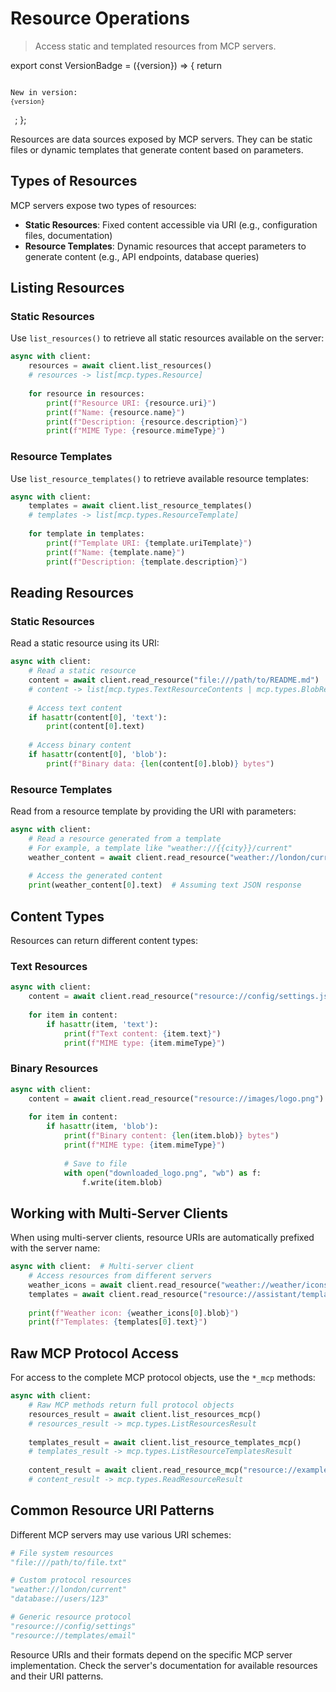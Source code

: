 # Resource Operations

> Access static and templated resources from MCP servers.

export const VersionBadge = ({version}) => {
  return <code className="version-badge-container">
            <p className="version-badge">
                <span className="version-badge-label">New in version:</span> 
                <code className="version-badge-version">{version}</code>
            </p>
        </code>;
};

<VersionBadge version="2.0.0" />

Resources are data sources exposed by MCP servers. They can be static files or dynamic templates that generate content based on parameters.

## Types of Resources

MCP servers expose two types of resources:

* **Static Resources**: Fixed content accessible via URI (e.g., configuration files, documentation)
* **Resource Templates**: Dynamic resources that accept parameters to generate content (e.g., API endpoints, database queries)

## Listing Resources

### Static Resources

Use `list_resources()` to retrieve all static resources available on the server:

```python
async with client:
    resources = await client.list_resources()
    # resources -> list[mcp.types.Resource]
    
    for resource in resources:
        print(f"Resource URI: {resource.uri}")
        print(f"Name: {resource.name}")
        print(f"Description: {resource.description}")
        print(f"MIME Type: {resource.mimeType}")
```

### Resource Templates

Use `list_resource_templates()` to retrieve available resource templates:

```python
async with client:
    templates = await client.list_resource_templates()
    # templates -> list[mcp.types.ResourceTemplate]
    
    for template in templates:
        print(f"Template URI: {template.uriTemplate}")
        print(f"Name: {template.name}")
        print(f"Description: {template.description}")
```

## Reading Resources

### Static Resources

Read a static resource using its URI:

```python
async with client:
    # Read a static resource
    content = await client.read_resource("file:///path/to/README.md")
    # content -> list[mcp.types.TextResourceContents | mcp.types.BlobResourceContents]
    
    # Access text content
    if hasattr(content[0], 'text'):
        print(content[0].text)
    
    # Access binary content
    if hasattr(content[0], 'blob'):
        print(f"Binary data: {len(content[0].blob)} bytes")
```

### Resource Templates

Read from a resource template by providing the URI with parameters:

```python
async with client:
    # Read a resource generated from a template
    # For example, a template like "weather://{{city}}/current"
    weather_content = await client.read_resource("weather://london/current")
    
    # Access the generated content
    print(weather_content[0].text)  # Assuming text JSON response
```

## Content Types

Resources can return different content types:

### Text Resources

```python
async with client:
    content = await client.read_resource("resource://config/settings.json")
    
    for item in content:
        if hasattr(item, 'text'):
            print(f"Text content: {item.text}")
            print(f"MIME type: {item.mimeType}")
```

### Binary Resources

```python
async with client:
    content = await client.read_resource("resource://images/logo.png")
    
    for item in content:
        if hasattr(item, 'blob'):
            print(f"Binary content: {len(item.blob)} bytes")
            print(f"MIME type: {item.mimeType}")
            
            # Save to file
            with open("downloaded_logo.png", "wb") as f:
                f.write(item.blob)
```

## Working with Multi-Server Clients

When using multi-server clients, resource URIs are automatically prefixed with the server name:

```python
async with client:  # Multi-server client
    # Access resources from different servers
    weather_icons = await client.read_resource("weather://weather/icons/sunny")
    templates = await client.read_resource("resource://assistant/templates/list")
    
    print(f"Weather icon: {weather_icons[0].blob}")
    print(f"Templates: {templates[0].text}")
```

## Raw MCP Protocol Access

For access to the complete MCP protocol objects, use the `*_mcp` methods:

```python
async with client:
    # Raw MCP methods return full protocol objects
    resources_result = await client.list_resources_mcp()
    # resources_result -> mcp.types.ListResourcesResult
    
    templates_result = await client.list_resource_templates_mcp()
    # templates_result -> mcp.types.ListResourceTemplatesResult
    
    content_result = await client.read_resource_mcp("resource://example")
    # content_result -> mcp.types.ReadResourceResult
```

## Common Resource URI Patterns

Different MCP servers may use various URI schemes:

```python
# File system resources
"file:///path/to/file.txt"

# Custom protocol resources  
"weather://london/current"
"database://users/123"

# Generic resource protocol
"resource://config/settings"
"resource://templates/email"
```

<Tip>
  Resource URIs and their formats depend on the specific MCP server implementation. Check the server's documentation for available resources and their URI patterns.
</Tip>
